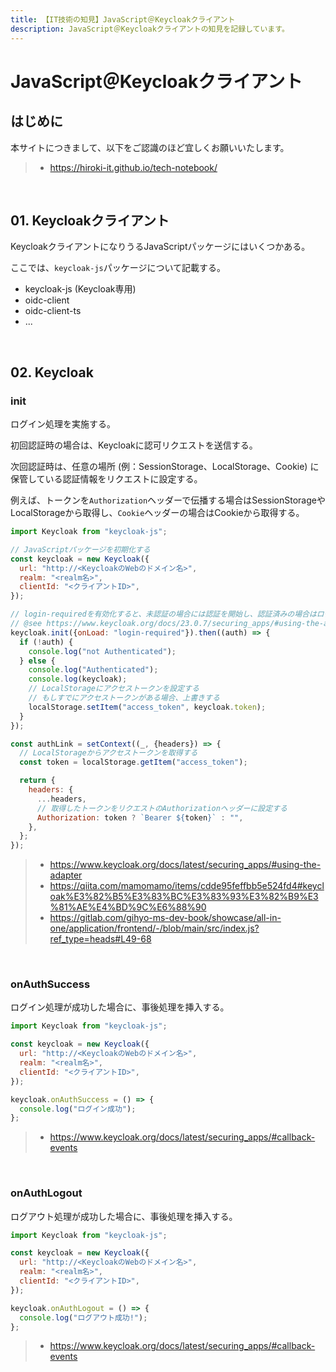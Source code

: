 ```yaml
---
title: 【IT技術の知見】JavaScript＠Keycloakクライアント
description: JavaScript＠Keycloakクライアントの知見を記録しています。
---
```


# JavaScript＠Keycloakクライアント

## はじめに

本サイトにつきまして、以下をご認識のほど宜しくお願いいたします。

> - https://hiroki-it.github.io/tech-notebook/

<br>

## 01. Keycloakクライアント

KeycloakクライアントになりうるJavaScriptパッケージにはいくつかある。

ここでは、`keycloak-js`パッケージについて記載する。

- keycloak-js (Keycloak専用)
- oidc-client
- oidc-client-ts
- ...

<br>

## 02. Keycloak

### init

ログイン処理を実施する。

初回認証時の場合は、Keycloakに認可リクエストを送信する。

次回認証時は、任意の場所 (例：SessionStorage、LocalStorage、Cookie) に保管している認証情報をリクエストに設定する。

例えば、トークンを`Authorization`ヘッダーで伝播する場合はSessionStorageやLocalStorageから取得し、`Cookie`ヘッダーの場合はCookieから取得する。

```javascript
import Keycloak from "keycloak-js";

// JavaScriptパッケージを初期化する
const keycloak = new Keycloak({
  url: "http://<KeycloakのWebのドメイン名>",
  realm: "<realm名>",
  clientId: "<クライアントID>",
});

// login-requiredを有効化すると、未認証の場合には認証を開始し、認証済みの場合はログインページをリクエストする
// @see https://www.keycloak.org/docs/23.0.7/securing_apps/#using-the-adapter
keycloak.init({onLoad: "login-required"}).then((auth) => {
  if (!auth) {
    console.log("not Authenticated");
  } else {
    console.log("Authenticated");
    console.log(keycloak);
    // LocalStorageにアクセストークンを設定する
    // もしすでにアクセストークンがある場合、上書きする
    localStorage.setItem("access_token", keycloak.token);
  }
});

const authLink = setContext((_, {headers}) => {
  // LocalStorageからアクセストークンを取得する
  const token = localStorage.getItem("access_token");

  return {
    headers: {
      ...headers,
      // 取得したトークンをリクエストのAuthorizationヘッダーに設定する
      Authorization: token ? `Bearer ${token}` : "",
    },
  };
});
```

> - https://www.keycloak.org/docs/latest/securing_apps/#using-the-adapter
> - https://qiita.com/mamomamo/items/cdde95feffbb5e524fd4#keycloak%E3%82%B5%E3%83%BC%E3%83%93%E3%82%B9%E3%81%AE%E4%BD%9C%E6%88%90
> - https://gitlab.com/gihyo-ms-dev-book/showcase/all-in-one/application/frontend/-/blob/main/src/index.js?ref_type=heads#L49-68

<br>

### onAuthSuccess

ログイン処理が成功した場合に、事後処理を挿入する。

```javascript
import Keycloak from "keycloak-js";

const keycloak = new Keycloak({
  url: "http://<KeycloakのWebのドメイン名>",
  realm: "<realm名>",
  clientId: "<クライアントID>",
});

keycloak.onAuthSuccess = () => {
  console.log("ログイン成功");
};
```

> - https://www.keycloak.org/docs/latest/securing_apps/#callback-events

<br>

### onAuthLogout

ログアウト処理が成功した場合に、事後処理を挿入する。

```javascript
import Keycloak from "keycloak-js";

const keycloak = new Keycloak({
  url: "http://<KeycloakのWebのドメイン名>",
  realm: "<realm名>",
  clientId: "<クライアントID>",
});

keycloak.onAuthLogout = () => {
  console.log("ログアウト成功!");
};
```

> - https://www.keycloak.org/docs/latest/securing_apps/#callback-events

<br>
